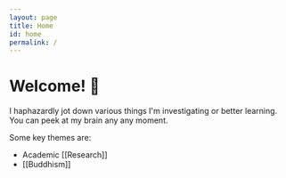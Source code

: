 ```yaml
---
layout: page
title: Home
id: home
permalink: /
---
```


# Welcome! 🌱

I haphazardly jot down various things I'm investigating or better learning.
You can peek at my brain any any moment.

Some key themes are:

*  Academic [[Research]]
*  [[Buddhism]]

<style>
  .wrapper {
    max-width: 46em;
  }
</style>
